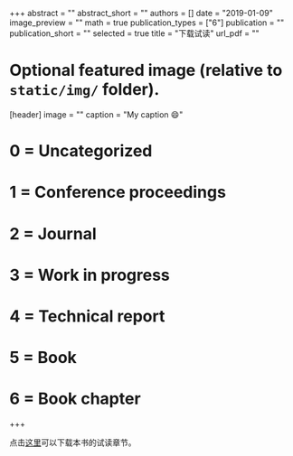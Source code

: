 +++
abstract = ""
abstract_short = ""
authors = []
date = "2019-01-09"
image_preview = ""
math = true
publication_types = ["6"]
publication = ""
publication_short = ""
selected = true
title = "下载试读"
url_pdf = ""

# Optional featured image (relative to `static/img/` folder).
[header]
image = ""
caption = "My caption :smile:"

# 0 = Uncategorized
# 1 = Conference proceedings
# 2 = Journal
# 3 = Work in progress
# 4 = Technical report
# 5 = Book
# 6 = Book chapter
+++

点击[这里](http://xuer.dapengde.com/pdf/xuer-sample.pdf)可以下载本书的试读章节。
